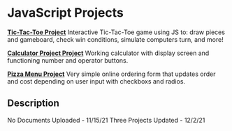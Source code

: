 # JavaScript Projects

**[Tic-Tac-Toe Project](https://github.com/taylor-peters/JavaScript-Projects/tree/main/JavaScript%20Projects/TicTacToe)**
Interactive Tic-Tac-Toe game using JS to: draw pieces and gameboard, check win conditions, simulate computers turn, and more!

**[Calculator Project Project](https://github.com/taylor-peters/JavaScript-Projects/tree/main/JavaScript%20Projects/Calculator)**
Working calculator with display screen and functioning number and operator buttons.

**[Pizza Menu Project](https://github.com/taylor-peters/JavaScript-Projects/tree/main/JavaScript%20Projects/Pizza_Project)**
Very simple online ordering form that updates order and cost depending on user input with checkboxs and radios.
## Description

No Documents Uploaded - 11/15/21
Three Projects Updated - 12/2/21

